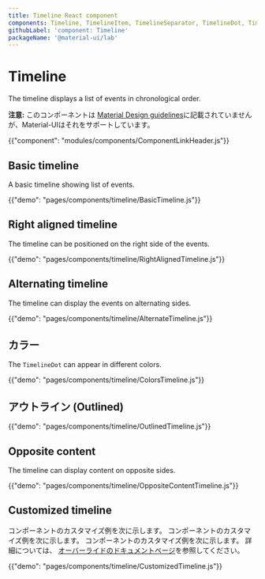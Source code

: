 ```yaml
---
title: Timeline React component
components: Timeline, TimelineItem, TimelineSeparator, TimelineDot, TimelineConnector, TimelineContent, TimelineOppositeContent
githubLabel: 'component: Timeline'
packageName: '@material-ui/lab'
---
```


# Timeline

<p class="description">The timeline displays a list of events in chronological order.</p>

**注意:** このコンポーネントは [Material Design guidelines](https://material.io/)に記載されていませんが、Material-UIはそれをサポートしています。

{{"component": "modules/components/ComponentLinkHeader.js"}}

## Basic timeline

A basic timeline showing list of events.

{{"demo": "pages/components/timeline/BasicTimeline.js"}}

## Right aligned timeline

The timeline can be positioned on the right side of the events.

{{"demo": "pages/components/timeline/RightAlignedTimeline.js"}}

## Alternating timeline

The timeline can display the events on alternating sides.

{{"demo": "pages/components/timeline/AlternateTimeline.js"}}

## カラー

The `TimelineDot` can appear in different colors.

{{"demo": "pages/components/timeline/ColorsTimeline.js"}}

## アウトライン (Outlined)

{{"demo": "pages/components/timeline/OutlinedTimeline.js"}}

## Opposite content

The timeline can display content on opposite sides.

{{"demo": "pages/components/timeline/OppositeContentTimeline.js"}}

## Customized timeline

コンポーネントのカスタマイズ例を次に示します。 コンポーネントのカスタマイズ例を次に示します。 コンポーネントのカスタマイズ例を次に示します。 詳細については、 [オーバーライドのドキュメントページ](/customization/components/)を参照してください。

{{"demo": "pages/components/timeline/CustomizedTimeline.js"}}
